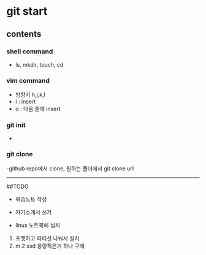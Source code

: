 # git start

## contents

### shell command

- ls, mkdir, touch, cd

### vim command

- 방향키 h,j,k,l
- i : insert
- o : 다음 줄에 insert
### git init

- 

### git clone

-github repo에서 clone, 원하는 폴더에서 git clone url

---

##TODO

- 복습노트 작성

- 자기소개서 쓰기

- linux 노트북에 설치

1. 포멧하고 파티션 나눠서 설치
2. m.2 ssd 용량적은거 하나 구매
